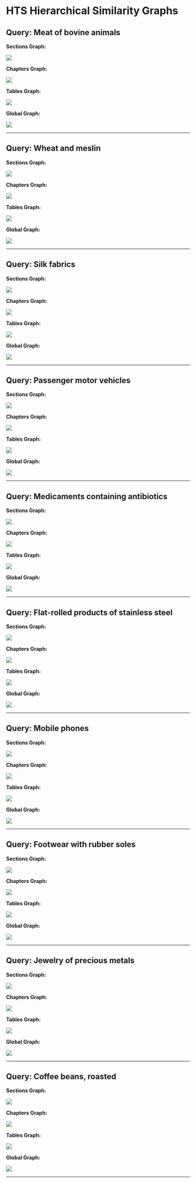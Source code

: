 # HTS Hierarchical Similarity Graphs

## Query: Meat of bovine animals

**Sections Graph:**

![](graphs/Meat_of_bovine_animals_sections.png)

**Chapters Graph:**

![](graphs/Meat_of_bovine_animals_chapters.png)

**Tables Graph:**

![](graphs/Meat_of_bovine_animals_tables.png)

**Global Graph:**

![](graphs/Meat_of_bovine_animals_global.png)


---

## Query: Wheat and meslin

**Sections Graph:**

![](graphs/Wheat_and_meslin_sections.png)

**Chapters Graph:**

![](graphs/Wheat_and_meslin_chapters.png)

**Tables Graph:**

![](graphs/Wheat_and_meslin_tables.png)

**Global Graph:**

![](graphs/Wheat_and_meslin_global.png)


---

## Query: Silk fabrics

**Sections Graph:**

![](graphs/Silk_fabrics_sections.png)

**Chapters Graph:**

![](graphs/Silk_fabrics_chapters.png)

**Tables Graph:**

![](graphs/Silk_fabrics_tables.png)

**Global Graph:**

![](graphs/Silk_fabrics_global.png)


---

## Query: Passenger motor vehicles

**Sections Graph:**

![](graphs/Passenger_motor_vehicles_sections.png)

**Chapters Graph:**

![](graphs/Passenger_motor_vehicles_chapters.png)

**Tables Graph:**

![](graphs/Passenger_motor_vehicles_tables.png)

**Global Graph:**

![](graphs/Passenger_motor_vehicles_global.png)


---

## Query: Medicaments containing antibiotics

**Sections Graph:**

![](graphs/Medicaments_containing_antibiotics_sections.png)

**Chapters Graph:**

![](graphs/Medicaments_containing_antibiotics_chapters.png)

**Tables Graph:**

![](graphs/Medicaments_containing_antibiotics_tables.png)

**Global Graph:**

![](graphs/Medicaments_containing_antibiotics_global.png)


---

## Query: Flat-rolled products of stainless steel

**Sections Graph:**

![](graphs/Flat-rolled_products_of_stainless_steel_sections.png)

**Chapters Graph:**

![](graphs/Flat-rolled_products_of_stainless_steel_chapters.png)

**Tables Graph:**

![](graphs/Flat-rolled_products_of_stainless_steel_tables.png)

**Global Graph:**

![](graphs/Flat-rolled_products_of_stainless_steel_global.png)


---

## Query: Mobile phones

**Sections Graph:**

![](graphs/Mobile_phones_sections.png)

**Chapters Graph:**

![](graphs/Mobile_phones_chapters.png)

**Tables Graph:**

![](graphs/Mobile_phones_tables.png)

**Global Graph:**

![](graphs/Mobile_phones_global.png)


---

## Query: Footwear with rubber soles

**Sections Graph:**

![](graphs/Footwear_with_rubber_soles_sections.png)

**Chapters Graph:**

![](graphs/Footwear_with_rubber_soles_chapters.png)

**Tables Graph:**

![](graphs/Footwear_with_rubber_soles_tables.png)

**Global Graph:**

![](graphs/Footwear_with_rubber_soles_global.png)


---

## Query: Jewelry of precious metals

**Sections Graph:**

![](graphs/Jewelry_of_precious_metals_sections.png)

**Chapters Graph:**

![](graphs/Jewelry_of_precious_metals_chapters.png)

**Tables Graph:**

![](graphs/Jewelry_of_precious_metals_tables.png)

**Global Graph:**

![](graphs/Jewelry_of_precious_metals_global.png)


---

## Query: Coffee beans, roasted

**Sections Graph:**

![](graphs/Coffee_beans,_roasted_sections.png)

**Chapters Graph:**

![](graphs/Coffee_beans,_roasted_chapters.png)

**Tables Graph:**

![](graphs/Coffee_beans,_roasted_tables.png)

**Global Graph:**

![](graphs/Coffee_beans,_roasted_global.png)


---

